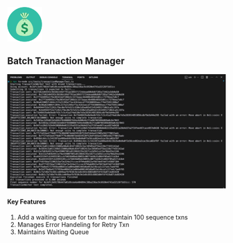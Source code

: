 <img src="./assets/logo.svg" alt="logo" width="80"/>

## Batch Tranaction Manager
![Tansaction manager](<./assets/txns.jpeg>)


#### Key Features 
1. Add a waiting queue for txn for maintain 100 sequence txns
2. Manages Error Handeling for Retry Txn
3. Maintains Waiting Queue 